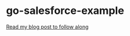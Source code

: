 # go-salesforce-example

[Read my blog post to follow along](https://www.kylecapehart.com/posts/go-salesforce/)